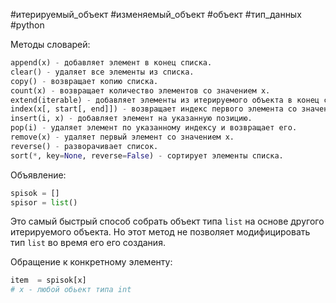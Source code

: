  #итерируемый_объект #изменяемый_объект #объект #тип_данных #python 


Методы словарей:
```python
append(x) - добавляет элемент в конец списка.
clear() - удаляет все элементы из списка.
copy() - возвращает копию списка.
count(x) - возвращает количество элементов со значением x.
extend(iterable) - добавляет элементы из итерируемого объекта в конец списка.
index(x[, start[, end]]) - возвращает индекс первого элемента со значением x.
insert(i, x) - добавляет элемент на указанную позицию.
pop(i) - удаляет элемент по указанному индексу и возвращает его.
remove(x) - удаляет первый элемент со значением x.
reverse() - разворачивает список.
sort(*, key=None, reverse=False) - сортирует элементы списка.
```

Объявление:
```python
spisok = []
spisor = list()
```
Это самый быстрый способ собрать объект типа `list` на основе другого итерируемого объекта. Но этот метод не позволяет модифицировать тип `list` во время его его создания.

Обращение к конкретному элементу:
```python
item  = spisok[x]
# x - любой обьект типа int
```

